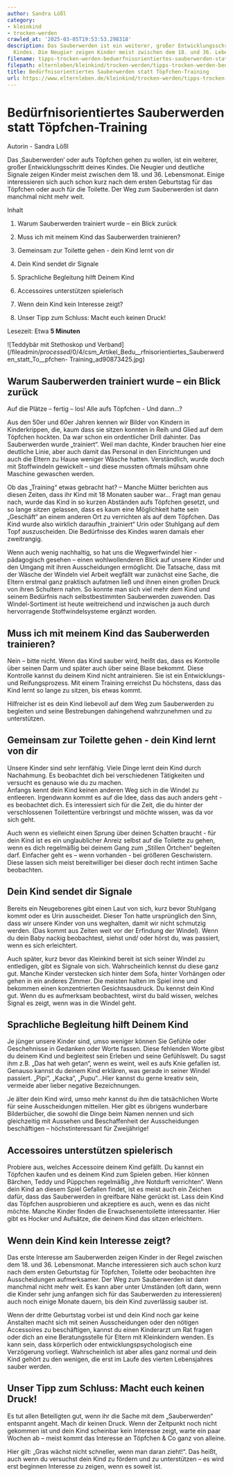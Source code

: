 ```yaml
---
author: Sandra Lößl
category:
- kleinkind
- trocken-werden
crawled_at: '2025-03-05T19:53:53.298318'
description: Das Sauberwerden ist ein weiterer, großer Entwicklungsschritt deines
  Kindes. Die Neugier zeigen Kinder meist zwischen dem 18. und 36. Lebensmonat.
filename: tipps-trocken-werden-beduerfnisorientiertes-sauberwerden-statt-toepfchen-training.md
filepath: elternleben/kleinkind/trocken-werden/tipps-trocken-werden-beduerfnisorientiertes-sauberwerden-statt-toepfchen-training.md
title: Bedürfnisorientiertes Sauberwerden statt Töpfchen-Training
url: https://www.elternleben.de/kleinkind/trocken-werden/tipps-trocken-werden-beduerfnisorientiertes-sauberwerden-statt-toepfchen-training/
---
```


#  Bedürfnisorientiertes Sauberwerden statt Töpfchen-Training

Autorin - Sandra Lößl

Das ‚Sauberwerden‘ oder aufs Töpfchen gehen zu wollen, ist ein weiterer,
großer Entwicklungsschritt deines Kindes. Die Neugier und deutliche Signale
zeigen Kinder meist zwischen dem 18. und 36. Lebensmonat. Einige interessieren
sich auch schon kurz nach dem ersten Geburtstag für das Töpfchen oder auch für
die Toilette. Der Weg zum Sauberwerden ist dann manchmal nicht mehr weit.

Inhalt

1. Warum Sauberwerden trainiert wurde – ein Blick zurück

2. Muss ich mit meinem Kind das Sauberwerden trainieren?

3. Gemeinsam zur Toilette gehen - dein Kind lernt von dir

4. Dein Kind sendet dir Signale

5. Sprachliche Begleitung hilft Deinem Kind

6. Accessoires unterstützen spielerisch

7. Wenn dein Kind kein Interesse zeigt?

8. Unser Tipp zum Schluss: Macht euch keinen Druck!

Lesezeit: Etwa **5 Minuten**

![Teddybär mit Stethoskop und
Verband](/fileadmin/_processed_/0/4/csm_Artikel_Bedu__rfnisorientiertes_Sauberwerden_statt_To__pfchen-
Training_ad90873425.jpg)

##  Warum Sauberwerden trainiert wurde – ein Blick zurück

Auf die Plätze – fertig – los! Alle aufs Töpfchen - Und dann…?  
  
Aus den 50er und 60er Jahren kennen wir Bilder von Kindern in Kinderkrippen,
die, kaum dass sie sitzen konnten in Reih und Glied auf dem Töpfchen hockten.
Da war schon ein ordentlicher Drill dahinter. Das Sauberwerden wurde
„trainiert“. Weil man dachte, Kinder brauchen hier eine deutliche Linie, aber
auch damit das Personal in den Einrichtungen und auch die Eltern zu Hause
weniger Wäsche hatten. Verständlich, wurde doch mit Stoffwindeln gewickelt –
und diese mussten oftmals mühsam ohne Maschine gewaschen werden.  
  
Ob das „Training“ etwas gebracht hat? – Manche Mütter berichten aus diesen
Zeiten, dass ihr Kind mit 18 Monaten sauber war… Fragt man genau nach, wurde
das Kind in so kurzen Abständen aufs Töpfchen gesetzt, und so lange sitzen
gelassen, dass es kaum eine Möglichkeit hatte sein „Geschäft“ an einem anderen
Ort zu verrichten als auf dem Töpfchen. Das Kind wurde also wirklich daraufhin
„trainiert“ Urin oder Stuhlgang auf dem Topf auszuscheiden. Die Bedürfnisse
des Kindes waren damals eher zweitrangig.  
  
Wenn auch wenig nachhaltig, so hat uns die Wegwerfwindel hier - pädagogisch
gesehen – einen wohlwollenderen Blick auf unsere Kinder und den Umgang mit
ihren Ausscheidungen ermöglicht. Die Tatsache, dass mit der Wäsche der Windeln
viel Arbeit wegfällt war zunächst eine Sache, die Eltern erstmal ganz
praktisch aufatmen ließ und ihnen einen großen Druck von ihren Schultern nahm.
So konnte man sich viel mehr dem Kind und seinem Bedürfnis nach
selbstbestimmten Sauberwerden zuwenden. Das Windel-Sortiment ist heute
weitreichend und inzwischen ja auch durch hervorragende Stoffwindelsysteme
ergänzt worden.

##  Muss ich mit meinem Kind das Sauberwerden trainieren?

Nein – bitte nicht. Wenn das Kind sauber wird, heißt das, dass es Kontrolle
über seinen Darm und später auch über seine Blase bekommt. Diese Kontrolle
kannst du deinem Kind nicht antrainieren. Sie ist ein Entwicklungs- und
Reifungsprozess. Mit einem Training erreichst Du höchstens, dass das Kind
lernt so lange zu sitzen, bis etwas kommt.  
  
Hilfreicher ist es dein Kind liebevoll auf dem Weg zum Sauberwerden zu
begleiten und seine Bestrebungen dahingehend wahrzunehmen und zu unterstützen.

##  Gemeinsam zur Toilette gehen - dein Kind lernt von dir

Unsere Kinder sind sehr lernfähig. Viele Dinge lernt dein Kind durch
Nachahmung. Es beobachtet dich bei verschiedenen Tätigkeiten und versucht es
genauso wie du zu machen.  
Anfangs kennt dein Kind keinen anderen Weg sich in die Windel zu entleeren.
Irgendwann kommt es auf die Idee, dass das auch anders geht - es beobachtet
dich. Es interessiert sich für die Zeit, die du hinter der verschlossenen
Toilettentüre verbringst und möchte wissen, was da vor sich geht.  
  
Auch wenn es vielleicht einen Sprung über deinen Schatten braucht - für dein
Kind ist es ein unglaublicher Anreiz selbst auf die Toilette zu gehen, wenn es
dich regelmäßig bei deinem Gang zum „Stillen Örtchen“ begleiten darf.
Einfacher geht es – wenn vorhanden - bei größeren Geschwistern. Diese lassen
sich meist bereitwilliger bei dieser doch recht intimen Sache beobachten.

##  Dein Kind sendet dir Signale

Bereits ein Neugeborenes gibt einen Laut von sich, kurz bevor Stuhlgang kommt
oder es Urin ausscheidet. Dieser Ton hatte ursprünglich den Sinn, dass wir
unsere Kinder von uns weghalten, damit wir nicht schmutzig werden. (Das kommt
aus Zeiten weit vor der Erfindung der Windel). Wenn du dein Baby nackig
beobachtest, siehst und/ oder hörst du, was passiert, wenn es sich
erleichtert.  
  
Auch später, kurz bevor das Kleinkind bereit ist sich seiner Windel zu
entledigen, gibt es Signale von sich. Wahrscheinlich kennst du diese ganz gut.
Manche Kinder verstecken sich hinter dem Sofa, hinter Vorhängen oder gehen in
ein anderes Zimmer. Die meisten halten im Spiel inne und bekommen einen
konzentrierten Gesichtsausdruck. Du kennst dein Kind gut. Wenn du es
aufmerksam beobachtest, wirst du bald wissen, welches Signal es zeigt, wenn
was in die Windel geht.

##  Sprachliche Begleitung hilft Deinem Kind

Je jünger unsere Kinder sind, umso weniger können Sie Gefühle oder
Geschehnisse in Gedanken oder Worte fassen. Diese fehlenden Worte gibst du
deinem Kind und begleitest sein Erleben und seine Gefühlswelt. Du sagst ihm
z.B. „Das hat weh getan“, wenn es weint, weil es aufs Knie gefallen ist.
Genauso kannst du deinem Kind erklären, was gerade in seiner Windel passiert.
„Pipi“, „Kacka“, „Pupu“…Hier kannst du gerne kreativ sein, vermeide aber
lieber negative Bezeichnungen.  
  
Je älter dein Kind wird, umso mehr kannst du ihm die tatsächlichen Worte für
seine Ausscheidungen mitteilen. Hier gibt es übrigens wunderbare Bilderbücher,
die sowohl die Dinge beim Namen nennen und sich gleichzeitig mit Aussehen und
Beschaffenheit der Ausscheidungen beschäftigen – höchstinteressant für
Zweijährige!

##  Accessoires unterstützen spielerisch

Probiere aus, welches Accessoire deinem Kind gefällt. Du kannst ein Töpfchen
kaufen und es deinem Kind zum Spielen geben. Hier können Bärchen, Teddy und
Püppchen regelmäßig „ihre Notdurft verrichten“. Wenn dein Kind an diesem Spiel
Gefallen findet, ist es meist auch ein Zeichen dafür, dass das Sauberwerden in
greifbare Nähe gerückt ist. Lass dein Kind das Töpfchen ausprobieren und
akzeptiere es auch, wenn es das nicht möchte. Manche Kinder finden die
Erwachsenentoilette interessanter. Hier gibt es Hocker und Aufsätze, die
deinem Kind das sitzen erleichtern.

##  Wenn dein Kind kein Interesse zeigt?

Das erste Interesse am Sauberwerden zeigen Kinder in der Regel zwischen dem
18. und 36. Lebensmonat. Manche interessieren sich auch schon kurz nach dem
ersten Geburtstag für Töpfchen, Toilette oder beobachten ihre Ausscheidungen
aufmerksamer. Der Weg zum Sauberwerden ist dann manchmal nicht mehr weit. Es
kann aber unter Umständen (oft dann, wenn die Kinder sehr jung anfangen sich
für das Sauberwerden zu interessieren) auch noch einige Monate dauern, bis
dein Kind zuverlässig sauber ist.  
  
Wenn der dritte Geburtstag vorbei ist und dein Kind noch gar keine Anstalten
macht sich mit seinen Ausscheidungen oder den nötigen Accessoires zu
beschäftigen, kannst du einen Kinderarzt um Rat fragen oder dich an eine
Beratungsstelle für Eltern mit Kleinkindern wenden. Es kann sein, dass
körperlich oder entwicklungspsychologisch eine Verzögerung vorliegt.
Wahrscheinlich ist aber alles ganz normal und dein Kind gehört zu den wenigen,
die erst im Laufe des vierten Lebensjahres sauber werden.  
  

##  Unser Tipp zum Schluss: Macht euch keinen Druck!

Es tut allen Beteiligten gut, wenn ihr die Sache mit dem „Sauberwerden“
entspannt angeht. Mach dir keinen Druck. Wenn der Zeitpunkt noch nicht
gekommen ist und dein Kind scheinbar kein Interesse zeigt, warte ein paar
Wochen ab – meist kommt das Interesse an Töpfchen & Co ganz von alleine.  
  
Hier gilt: „Gras wächst nicht schneller, wenn man daran zieht!“. Das heißt,
auch wenn du versuchst dein Kind zu fördern und zu unterstützen – es wird erst
beginnen Interesse zu zeigen, wenn es soweit ist.

